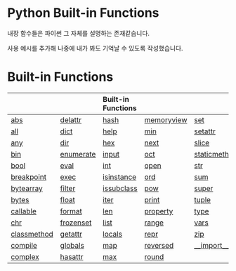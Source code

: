 # Python Built-in Functions

내장 함수들은 파이썬 그 자체를 설명하는 존재같습니다.

사용 예시를 추가해 나중에 내가 봐도 기억날 수 있도록 작성했습니다.

# Built-in Functions

|                                  |           | Built-in Functions |            |              |
|:---------------------------------|:-----------|:--------------------|:------------|:--------------|
| [abs](./abs().md)   | [delattr](./delattr().md)   | [hash](./hash().md)  | [memoryview](./memoryview().md) | [set](./set().md)          |
| [all](./all().md)   | [dict](./dict().md)      | [help](./help().md)               | [min](./min().md) | [setattr](./setattr().md) |
| [any](./any().md)   | [dir](./dir().md)       | [hex](./hex().md)  | [next](./next().md) | [slice](./slice().md) |
| [bin](./bin().md)   | [enumerate](./enumerate().md) | [input](./input().md) | [oct](./oct().md) | [staticmethod](./staticmethod().md) |
| [bool](./bool().md) | [eval](./eval().md)      | [int](./int().md)                | [open](./open().md) | [str](./str().md)|
| [breakpoint](./breakpoint().md)  | [exec](./exec().md)     | [isinstance](./isinstance().md) | [ord](./ord().md) | [sum](./sum().md) |
| [bytearray](./bytearray().md)    | [filter](./filter().md) | [issubclass](./issubclass().md) | [pow](./pow().md) | [super](./super().md) |
| [bytes](./bytes().md)            | [float](./float().md)     | [iter](./iter().md) | [print](./print().md) | [tuple](./tuple().md) |
| [callable](./callable().md)      | [format](./format().md)    | [len](./len().md) | [property](./property().md)| [type](./type().md)  |
| [chr](./chr().md)                | [frozenset](./frozenset().md) | [list](./list().md) | [range](./range().md) | [vars](./vars().md) |
| [classmethod](./classmethod().md)| [getattr](./getattr().md)   | [locals](./locals().md) | [repr](./repr().md)| [zip](./zip().md)          |
| [compile](./compile().md)        | [globals](./globals().md)   | [map](./map().md) | [reversed](./reversed().md)| [\_\_import\_\_](./__import__().md) |
| [complex](./complex().md)        | [hasattr](./hasattr().md)   | [max](./max().md) | [round](./round().md) |              |